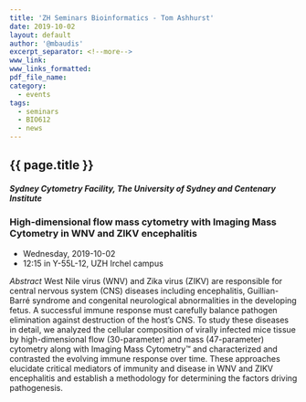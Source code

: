 ```yaml
---
title: 'ZH Seminars Bioinformatics - Tom Ashhurst'
date: 2019-10-02
layout: default
author: '@mbaudis'
excerpt_separator: <!--more-->
www_link:
www_links_formatted:
pdf_file_name:
category:
  - events
tags:
  - seminars
  - BIO612
  - news
---
```


## {{ page.title }}
##### Sydney Cytometry Facility, The University of Sydney and Centenary Institute
### High-dimensional flow mass cytometry with Imaging Mass Cytometry in WNV and ZIKV encephalitis

* Wednesday, 2019-10-02
* 12:15 in Y-55L-12, UZH Irchel campus

<!--more-->

*Abstract* West Nile virus (WNV) and Zika virus (ZIKV) are responsible for 
central nervous system (CNS) diseases including encephalitis, Guillian-Barré 
syndrome and congenital neurological abnormalities in the developing fetus. 
A successful immune response must carefully balance pathogen elimination against 
destruction of the host’s CNS. To study these diseases in detail, we analyzed 
the cellular composition of virally infected mice tissue by high-dimensional 
flow (30-parameter) and mass (47-parameter) cytometry along with Imaging 
Mass Cytometry™ and characterized and contrasted the evolving immune response 
over time. These approaches elucidate critical mediators of immunity and disease 
in WNV and ZIKV encephalitis and establish a methodology for determining the 
factors driving pathogenesis.

